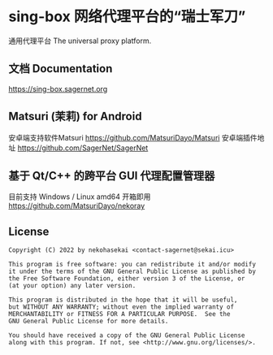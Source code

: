 # sing-box 网络代理平台的“瑞士军刀”

通用代理平台 The universal proxy platform.

## 文档 Documentation

https://sing-box.sagernet.org

## Matsuri (茉莉) for Android
安卓端支持软件Matsuri
https://github.com/MatsuriDayo/Matsuri
安卓端插件地址
https://github.com/SagerNet/SagerNet

## 基于 Qt/C++ 的跨平台 GUI 代理配置管理器

目前支持 Windows / Linux amd64 开箱即用  https://github.com/MatsuriDayo/nekoray

## License

```
Copyright (C) 2022 by nekohasekai <contact-sagernet@sekai.icu>

This program is free software: you can redistribute it and/or modify
it under the terms of the GNU General Public License as published by
the Free Software Foundation, either version 3 of the License, or
(at your option) any later version.

This program is distributed in the hope that it will be useful,
but WITHOUT ANY WARRANTY; without even the implied warranty of
MERCHANTABILITY or FITNESS FOR A PARTICULAR PURPOSE.  See the
GNU General Public License for more details.

You should have received a copy of the GNU General Public License
along with this program. If not, see <http://www.gnu.org/licenses/>.
```
